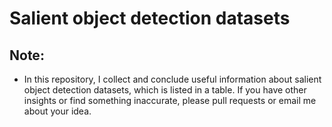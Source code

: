 # Salient object detection datasets

## Note:
* In this repository, I collect and conclude useful information about salient object detection datasets, which is listed in a table. If you have other insights or find something inaccurate, please pull requests or email me about your idea.
